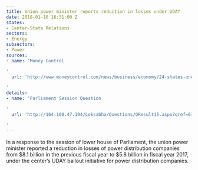 ```yaml
---
title: Union power minister reports reduction in losses under UDAY
date: 2018-01-10 16:31:00 Z
states:
- Center-State Relations
sectors:
- Energy
subsectors:
- Power
sources:
- name: 'Money Control

'
  url: 'http://www.moneycontrol.com/news/business/economy/24-states-under-uday-cut-losses-to-nearly-rs-37k-cr-in-fy17-2475613.html

'
details:
- name: 'Parliament Session Question

'
  url: 'http://164.100.47.194/Loksabha/Questions/QResult15.aspx?qref=61085&lsno=16

'
---
```


In a response to the session of lower house of Parliament, the union power minister reported a reduction in losses of power distribution companies from $8.1 billion in the previous fiscal year to $5.8 billion in fiscal year 2017, under the center’s UDAY bailout initiative for power distribution companies. 
